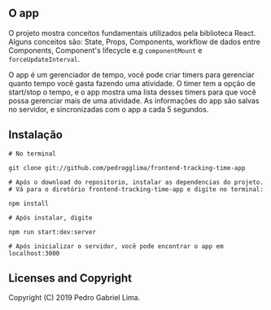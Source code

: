 ## O app

O projeto mostra conceitos fundamentais utilizados pela biblioteca React. Alguns conceitos são: State, Props, Components, workflow de dados entre Components, Component's lifecycle e.g `componentMount` e `forceUpdateInterval`. 

O app é um gerenciador de tempo, vocẽ pode criar timers para gerenciar quanto tempo você gasta fazendo uma atividade. O timer tem a opção de start/stop o tempo, e o app mostra uma lista desses timers para que você possa gerenciar mais de uma atividade. As informações do app são salvas no servidor, e sincronizadas com o app a cada 5 segundos.

## Instalação

```
# No terminal

git clone git://github.com/pedrogglima/frontend-tracking-time-app

# Após o download do repositorio, instalar as dependencias do projeto.
# Vá para o diretório frontend-tracking-time-app e digite no terminal:

npm install

# Após instalar, digite

npm run start:dev:server

# Após inicializar o servidor, você pode encontrar o app em localhost:3000
```

## Licenses and Copyright

Copyright (C) 2019 Pedro Gabriel Lima.  

